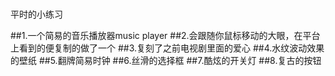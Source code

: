 # 
平时的小练习

##1.一个简易的音乐播放器music  player
##2.会跟随你鼠标移动的大眼，在平台上看到的便复制的做了一个
##3.复刻了之前电视剧里面的爱心
##4.水纹波动效果的壁纸
##5.翻牌简易时钟
##6.丝滑的选择框
##7.酷炫的开关灯
##8.复古的按钮
